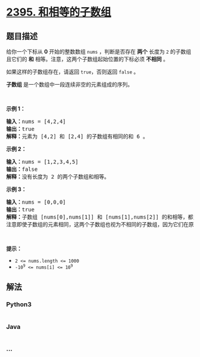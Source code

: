 # [2395. 和相等的子数组](https://leetcode-cn.com/problems/find-subarrays-with-equal-sum)

## 题目描述

<!-- 这里写题目描述 -->

<p>给你一个下标从 <strong>0</strong>&nbsp;开始的整数数组&nbsp;<code>nums</code>&nbsp;，判断是否存在&nbsp;<strong>两个</strong>&nbsp;长度为&nbsp;<code>2</code>&nbsp;的子数组且它们的&nbsp;<strong>和</strong>&nbsp;相等。注意，这两个子数组起始位置的下标必须&nbsp;<strong>不相同</strong>&nbsp;。</p>

<p>如果这样的子数组存在，请返回&nbsp;<code>true</code>，否则返回&nbsp;<code>false</code><em>&nbsp;</em>。</p>

<p><strong>子数组</strong> 是一个数组中一段连续非空的元素组成的序列。</p>

<p>&nbsp;</p>

<p><strong>示例 1：</strong></p>

<pre><b>输入：</b>nums = [4,2,4]
<b>输出：</b>true
<b>解释：</b>元素为 [4,2] 和 [2,4] 的子数组有相同的和 6 。
</pre>

<p><strong>示例 2：</strong></p>

<pre><b>输入：</b>nums = [1,2,3,4,5]
<b>输出：</b>false
<b>解释：</b>没有长度为 2 的两个子数组和相等。
</pre>

<p><strong>示例 3：</strong></p>

<pre><b>输入：</b>nums = [0,0,0]
<b>输出：</b>true
<b>解释：</b>子数组 [nums[0],nums[1]] 和 [nums[1],nums[2]] 的和相等，都为 0 。
注意即使子数组的元素相同，这两个子数组也视为不相同的子数组，因为它们在原数组中的起始位置不同。
</pre>

<p>&nbsp;</p>

<p><strong>提示：</strong></p>

<ul>
	<li><code>2 &lt;= nums.length &lt;= 1000</code></li>
	<li><code>-10<sup>9</sup> &lt;= nums[i] &lt;= 10<sup>9</sup></code></li>
</ul>


## 解法

<!-- 这里可写通用的实现逻辑 -->

<!-- tabs:start -->

### **Python3**

<!-- 这里可写当前语言的特殊实现逻辑 -->

```python

```

### **Java**

<!-- 这里可写当前语言的特殊实现逻辑 -->

```java

```

### **...**

```

```

<!-- tabs:end -->
